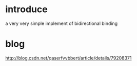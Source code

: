 # introduce
a very very simple implement of bidirectional binding

# blog
http://blog.csdn.net/qaserfvvbbert/article/details/79208371
